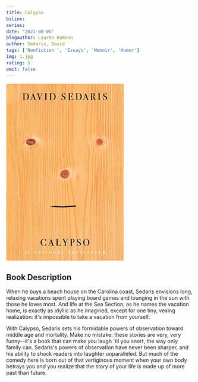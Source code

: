 ```yaml
---
title: Calypso
biline:
series:
date: "2021-08-05"
blogauthor: Lauren Hamann
author: Sedaris, David
tags: ['Nonfiction ', 'Essays', 'Memoir', 'Humor']
img: 1.jpg
rating: 5
omit: false
---
```


![Book Cover](1.jpg)

## Book Description

When he buys a beach house on the Carolina coast, Sedaris envisions long, relaxing vacations spent playing board games and lounging in the sun with those he loves most. And life at the Sea Section, as he names the vacation home, is exactly as idyllic as he imagined, except for one tiny, vexing realization: it's impossible to take a vacation from yourself.

With Calypso, Sedaris sets his formidable powers of observation toward middle age and mortality. Make no mistake: these stories are very, very funny--it's a book that can make you laugh 'til you snort, the way only family can. Sedaris's powers of observation have never been sharper, and his ability to shock readers into laughter unparalleled. But much of the comedy here is born out of that vertiginous moment when your own body betrays you and you realize that the story of your life is made up of more past than future.

